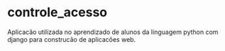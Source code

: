 # controle_acesso
Aplicacão utilizada no aprendizado de alunos da linguagem python com django para construcão de aplicacões web. 
